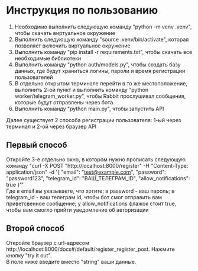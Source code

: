 # Инструкция по пользованию  
1. Необходимо выполнить следующую команду "python -m venv .venv", чтобы скачать виртуальное окружение  
2. Выполнить следующую команду "source .venv/bin/activate", которая позволяет включить виртуальное окружение  
3. Выполнить команду "pip install -r requirements.txt",  чтобы скачать все необходимые библиотеки  
4. Выполнить команду "python auth/models.py", чтобы создать базу данных, где будут храниться логины, пароли и время регистрации пользователей  
5. В отдельно открытом терминале перейти в то же местоположение, выполнить 2-ой пункт и выполнить команду "python worker/telegram_worker.py", чтобы Rabbit прослушивал сообщения, которые будут отправлены через бота.  
6. Выполнить команду "python main.py", чтобы запустить API  

Далее существует 2 способа регистрации пользователя: 1-ый через терминал и 2-ой через браузер API  

## Первый способ  
Откройте 3-е отдельно окно, в котором нужно прописать следующую команду
    "curl -X POST "http://localhost:8000/register" -H "Content-Type: application/json" -d '{
        "email": "test@example.com",
        "password": "password123",
        "telegram_id": "ВАШ_ТЕЛЕГРАМ_ID",
        "allow_notifications": true
}'"  
Где в email вы указываете, что хотите; в password - ваш пароль; в telegram_id - ваш телеграм id, чтобы бот смог отправить вам приветсвенное сообщение; у allow_notifications флажок стоит true, чтобы вам смогло прийти уведомление об авторизации  

## Второй способ
Откройте браузер с url-адресом http://localhost:8000/docs#/default/register_register_post. Нажмите кнопку "try it out".  
В поле ниже введите вместо "string" ваши данные. 